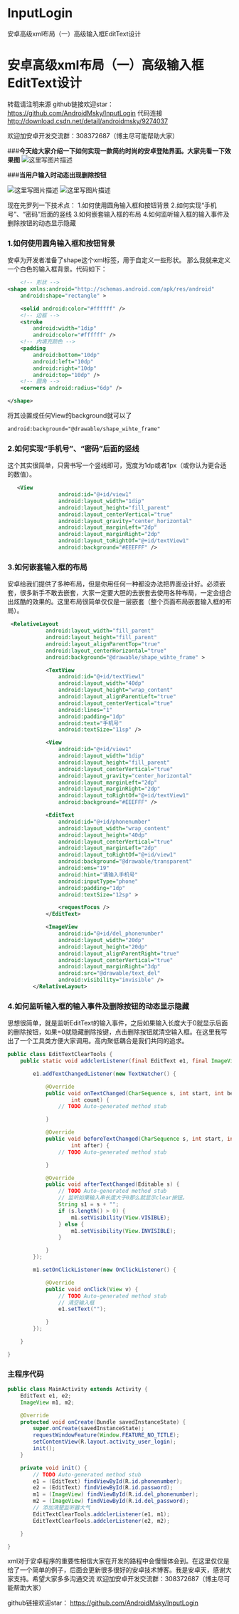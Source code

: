 # InputLogin
安卓高级xml布局（一）高级输入框EditText设计
# **安卓高级xml布局（一）高级输入框EditText设计**
转载请注明来源
github链接欢迎star：
https://github.com/AndroidMsky/InputLogin
代码连接
http://download.csdn.net/detail/androidmsky/9274037

欢迎加安卓开发交流群：308372687（博主尽可能帮助大家）

###**今天给大家介绍一下如何实现一款简约时尚的安卓登陆界面。大家先看一下效果图**
![这里写图片描述](http://img.blog.csdn.net/20151116194335542)




###**当用户输入时动态出现删除按钮**



![这里写图片描述](http://img.blog.csdn.net/20151116194349528)
![这里写图片描述](http://img.blog.csdn.net/20151116194400746)


现在先罗列一下技术点：
1.如何使用圆角输入框和按钮背景
2.如何实现“手机号”、“密码”后面的竖线
3.如何嵌套输入框的布局
4.如何监听输入框的输入事件及删除按钮的动态显示隐藏

### 1.如何使用圆角输入框和按钮背景

安卓为开发者准备了shape这个xml标签，用于自定义一些形状。
那么我就来定义一个白色的输入框背景。代码如下：
```xml
    <!-- 形状 -->
<shape xmlns:android="http://schemas.android.com/apk/res/android"
    android:shape="rectangle" >

    <solid android:color="#ffffff" />
    <!-- 边框 -->
    <stroke
        android:width="1dip"
        android:color="#ffffff" />
    <!-- 内填充颜色 -->
    <padding
        android:bottom="10dp"
        android:left="10dp"
        android:right="10dp"
        android:top="10dp" />
    <!-- 圆角 -->
    <corners android:radius="6dp" />

</shape>
```
将其设置成任何View的background就可以了
```xml
android:background="@drawable/shape_wihte_frame"

```
### 2.如何实现“手机号”、“密码”后面的竖线
这个其实很简单，只需书写一个竖线即可，宽度为1dp或者1px（或你认为更合适的数值）。
```xml
   <View
                android:id="@+id/view1"
                android:layout_width="1dip"
                android:layout_height="fill_parent"
                android:layout_centerVertical="true"
                android:layout_gravity="center_horizontal"
                android:layout_marginLeft="2dp"
                android:layout_marginRight="2dp"
                android:layout_toRightOf="@+id/textView1"
                android:background="#EEEFFF" />


```
### 3.如何嵌套输入框的布局
安卓给我们提供了多种布局，但是你用任何一种都没办法把界面设计好。必须嵌套，很多新手不敢去嵌套，大家一定要大胆的去嵌套去使用各种布局，一定会组合出炫酷的效果的。这里布局很简单仅仅是一层嵌套（整个页面布局嵌套输入框的布局）。

``` xml
 <RelativeLayout
            android:layout_width="fill_parent"
            android:layout_height="fill_parent"
            android:layout_alignParentTop="true"
            android:layout_centerHorizontal="true"
            android:background="@drawable/shape_wihte_frame" >

            <TextView
                android:id="@+id/textView1"
                android:layout_width="40dp"
                android:layout_height="wrap_content"
                android:layout_alignParentLeft="true"
                android:layout_centerVertical="true"
                android:lines="1"
                android:padding="1dp"
                android:text="手机号"
                android:textSize="11sp" />

            <View
                android:id="@+id/view1"
                android:layout_width="1dip"
                android:layout_height="fill_parent"
                android:layout_centerVertical="true"
                android:layout_gravity="center_horizontal"
                android:layout_marginLeft="2dp"
                android:layout_marginRight="2dp"
                android:layout_toRightOf="@+id/textView1"
                android:background="#EEEFFF" />

            <EditText
                android:id="@+id/phonenumber"
                android:layout_width="wrap_content"
                android:layout_height="40dp"
                android:layout_centerVertical="true"
                android:layout_marginLeft="2dp"
                android:layout_toRightOf="@+id/view1"
                android:background="@drawable/transparent"
                android:ems="19"
                android:hint="请输入手机号"
                android:inputType="phone"
                android:padding="1dp"
                android:textSize="12sp" >

                <requestFocus />
            </EditText>

            <ImageView
                android:id="@+id/del_phonenumber"
                android:layout_width="20dp"
                android:layout_height="20dp"
                android:layout_alignParentRight="true"
                android:layout_centerVertical="true"
                android:layout_marginRight="3dp"
                android:src="@drawable/text_del"
                android:visibility="invisible" />
        </RelativeLayout>
```

### 4.如何监听输入框的输入事件及删除按钮的动态显示隐藏
思想很简单，就是监听EditText的输入事件，之后如果输入长度大于0就显示后面的删除按钮，如果=0就隐藏删除按键，点击删除按钮就清空输入框。在这里我写出了一个工具类方便大家调用。高内聚低耦合是我们共同的追求。

``` java
public class EditTextClearTools {
	public static void addclerListener(final EditText e1, final ImageView m1) {

		e1.addTextChangedListener(new TextWatcher() {

			@Override
			public void onTextChanged(CharSequence s, int start, int before,
					int count) {
				// TODO Auto-generated method stub

			}

			@Override
			public void beforeTextChanged(CharSequence s, int start, int count,
					int after) {
				// TODO Auto-generated method stub

			}

			@Override
			public void afterTextChanged(Editable s) {
				// TODO Auto-generated method stub
				// 监听如果输入串长度大于0那么就显示clear按钮。
				String s1 = s + "";
				if (s.length() > 0) {
					m1.setVisibility(View.VISIBLE);
				} else {
                    m1.setVisibility(View.INVISIBLE);
				}

			}
		});

		m1.setOnClickListener(new OnClickListener() {

			@Override
			public void onClick(View v) {
				// TODO Auto-generated method stub
				// 清空输入框
				e1.setText("");

			}
		});

	}

}
```
### 主程序代码

``` java
public class MainActivity extends Activity {
	EditText e1, e2;
	ImageView m1, m2;

	@Override
	protected void onCreate(Bundle savedInstanceState) {
		super.onCreate(savedInstanceState);
		requestWindowFeature(Window.FEATURE_NO_TITLE);
		setContentView(R.layout.activity_user_login);
		init();
	}

	private void init() {
		// TODO Auto-generated method stub
		e1 = (EditText) findViewById(R.id.phonenumber);
		e2 = (EditText) findViewById(R.id.password);
		m1 = (ImageView) findViewById(R.id.del_phonenumber);
		m2 = (ImageView) findViewById(R.id.del_password);
		// 添加清楚监听器大气
		EditTextClearTools.addclerListener(e1, m1);
		EditTextClearTools.addclerListener(e2, m2);

	}

}
```

xml对于安卓程序的重要性相信大家在开发的路程中会慢慢体会到。在这里仅仅是给了一个简单的例子，后面会更新很多很好的安卓技术博客。我是安卓天，感谢大家支持。希望大家多多沟通交流
欢迎加安卓开发交流群：308372687（博主尽可能帮助大家）

github链接欢迎star：
https://github.com/AndroidMsky/InputLogin
